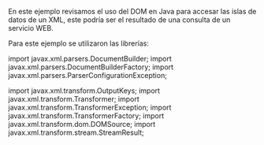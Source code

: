 En este ejemplo revisamos el uso del DOM en Java para accesar las islas de datos de un XML, este podría ser el 
resultado de una consulta de un servicio WEB.

Para este ejemplo se utilizaron las librerías:

import javax.xml.parsers.DocumentBuilder;
import javax.xml.parsers.DocumentBuilderFactory;
import javax.xml.parsers.ParserConfigurationException;

import javax.xml.transform.OutputKeys;
import javax.xml.transform.Transformer;
import javax.xml.transform.TransformerException;
import javax.xml.transform.TransformerFactory;
import javax.xml.transform.dom.DOMSource;
import javax.xml.transform.stream.StreamResult;
